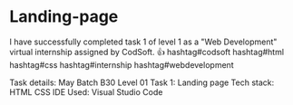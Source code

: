 # Landing-page
I have successfully completed task 1 of level 1 as a "Web Development" virtual internship assigned by CodSoft. 👍 
hashtag#codsoft hashtag#html hashtag#css hashtag#internship hashtag#webdevelopment

Task details:
May Batch B30
Level 01
Task 1: Landing page
Tech stack: HTML CSS
IDE Used: Visual Studio Code
